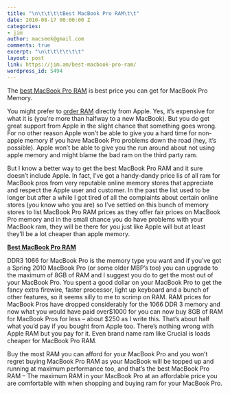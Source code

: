 ```yaml
---
title: "\n\t\t\t\tBest MacBook Pro RAM\t\t"
date: 2010-08-17 00:00:00 Z
categories:
- jim
author: macseek@gmail.com
comments: true
excerpt: "\n\t\t\t\t\t\t"
layout: post
link: https://jim.am/best-macbook-pro-ram/
wordpress_id: 5494
---
```


The [best MacBook Pro RAM](http://www.jim.am/memory/MacBook_Pro_KITS_(1066_DDR3)/) is best price you can get for MacBook Pro Memory.




You might prefer to [order RAM](http://www.jim.am) directly from Apple. Yes, it’s expensive for what it is (you’re more than halfway to a new MacBook). But you do get great support from Apple in the slight chance that something goes wrong. For no other reason Apple won’t be able to give you a hard time for non-apple memory if you have MacBook Pro problems down the road (hey, it’s possible). Apple won’t be able to give you the run around about not using apple memory and might blame the bad ram on the third party ram.




But I know a better way to get the best MacBook Pro RAM and it sure doesn’t include Apple. In fact, I’ve got a handy-dandy price lis of all ram for MacBook pros from very reputable online memory stores that appreciate and respect the Apple user and customer. In the past the list used to be longer but after a while I got tired of all the complaints about certain online stores (you know who you are) so I’ve settled on this bunch of memory stores to list MacBook Pro RAM prices as they offer fair prices on MacBook Pro memory and in the small chance you do have problems with your MacBook ram, they will be there for you just like Apple will but at least they’ll be a lot cheaper than apple memory.




**[Best MacBook Pro RAM](http://www.amazon.com/gp/product/B001PS9UKW/ref=as_li_ss_tl?ie=UTF8&tag=ramseeker-20&linkCode=as2&camp=1789&creative=390957&creativeASIN=B001PS9UKW)**




DDR3 1066 for MacBook Pro is the memory type you want and if you’ve got a Spring 2010 MacBook Pro (or some older MBP’s too) you can upgrade to the maximum of 8GB of RAM and I suggest you do to get the most out of your MacBook Pro. You spent a good dollar on your MacBook Pro to get the fancy extra firewire, faster processor, light up keyboard and a bunch of other features, so it seems silly to me to scrimp on RAM. RAM prices for MacBook Pros have dropped considerably for the 1066 DDR 3 memory and now what you would have paid over$1000 for you can now buy 8GB of RAM for MacBook Pros for less – about $250 as I write this. That’s about half what you’d pay if you bought from Apple too. There’s nothing wrong with Apple RAM but you pay for it. Even brand name ram like Crucial is loads cheaper for MacBook Pro RAM.




Buy the most RAM you can afford for your MacBook Pro and you won’t regret buying MacBook Pro RAM as your MacBook will be topped up and running at maximum performance too, and that’s the best MacBook Pro RAM – The maximum RAM in your MacBook Pro at an affordable price you are comfortable with when shopping and buying ram for your MacBook Pro.


		
